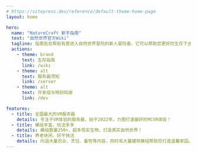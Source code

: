 ```yaml
---
# https://vitepress.dev/reference/default-theme-home-page
layout: home

hero:
  name: "NatureCraft 新手指南"
  text: "自然世界官方Wiki"
  tagline: 指南旨在帮助有意进入自然世界冒险的新人冒险者。它可以帮助您更好的生存下去，并打造自己的温馨家园！
  actions:
    - theme: brand
      text: 生存指南
      link: /wiki
    - theme: alt
      text: 服务器须知
      link: /server
    - theme: alt
      text: 开发组与特别鸣谢
      link: /dev

features:
  - title: 全国最大的VR服务器
    details: 专注于VR体验的服务器，始于2022年。力图打造最好的MCVR体验！
  - title: 模组丰富，玩法多多
    details: 模组数量250+，超多现实生物，打造真实自然世界！
  - title: 养老休闲，好不快活
    details: 内涵大量农业、烹饪、畜牧等内容，同时有大量建筑模组帮助您打造温馨家园。
---
```


